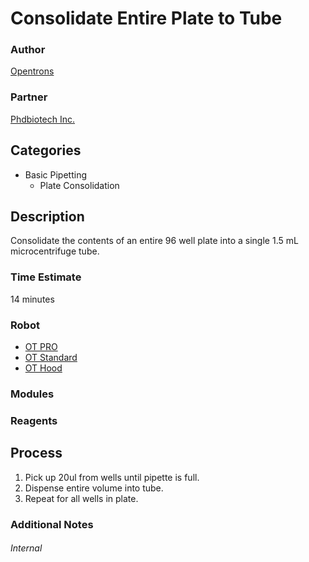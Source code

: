 # Consolidate Entire Plate to Tube

### Author
[Opentrons](https://opentrons.com/)

### Partner
[Phdbiotech Inc.](http://www.phdbiotech.com/)

## Categories
* Basic Pipetting
	* Plate Consolidation

## Description
Consolidate the contents of an entire 96 well plate into a single 1.5 mL microcentrifuge tube.

### Time Estimate
14 minutes

### Robot
* [OT PRO](https://opentrons.com/ot-one-pro)
* [OT Standard](https://opentrons.com/ot-one-standard)  
* [OT Hood](https://opentrons.com/ot-one-hood) 

### Modules


### Reagents


## Process
1. Pick up 20ul from wells until pipette is full.
2. Dispense entire volume into tube.
3. Repeat for all wells in plate.


### Additional Notes


###### Internal